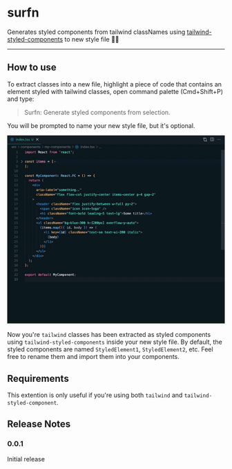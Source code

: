 # surfn

Generates styled components from tailwind classNames using [tailwind-styled-components](https://www.npmjs.com/package/tailwind-styled-components) to new style file 🏄‍♂️

---

## How to use

To extract classes into a new file, highlight a piece of code that contains an element styled with tailwind classes, open command palette (Cmd+Shift+P) and type:

> Surfn: Generate styled components from selection.

You will be prompted to name your new style file, but it's optional.

![dotup-vscode-interface-generator Video](https://github.com/herrlax/surfn/blob/main/img/how-to-surfn.gif?raw=true)

Now you're `tailwind` classes has been extracted as styled components using `tailwind-styled-components` inside your new style file. By default, the styled components are named `StyledElement1`, `StyledElement2`, etc. Feel free to rename them and import them into your components.

## Requirements

This extention is only useful if you're using both `tailwind` and `tailwind-styled-component`.

## Release Notes

### 0.0.1

Initial release
